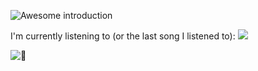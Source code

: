 ![Awesome introduction](https://i.kawaii.sh/3tgQU16.png)

I'm currently listening to (or the last song I listened to):
<img src="https://listening-to-serverless.vercel.app/song/ghostwolfy" />

![:eyes:](https://komarev.com/ghpvc/?username=TheOnlyGhostwolf&color=green)
